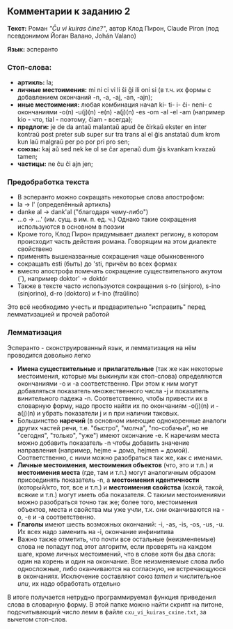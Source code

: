 ## Комментарии к заданию 2

**Текст:** Роман _"Ĉu vi kuiras ĉine?"_, автор Клод Пирон, Claude Piron (под псевдонимом Йоган Валано, Johán Valano)

**Язык:** эсперанто

### Стоп-слова: 
- **артикль:** la;
- **личные местоимения:** mi ni ci vi li ŝi ĝi ili oni si (в т.ч. их формы с добавлением окончаний -n, -a, -aj, -an, -ajn);
- **иные местоимения:** любая комбинация начал ki- ti- i- ĉi- neni- с окончаниями -o(n) -u(j)(n) -e(n) -a(j)(n) -es -om -al -el -am (например kio - что, tial - поэтому, ĉiam - всегда);
- **предлоги:** je de da antaŭ malantaŭ apud ĉe ĉirkaŭ ekster en inter kontraŭ post preter sub super sur tra trans al el ĝis anstataŭ dum krom kun laŭ malgraŭ per po por pri pro sen;
- **союзы:** kaj aŭ sed nek ke ol se ĉar apenaŭ dum ĝis kvankam kvazaŭ tamen;
- **частицы:** ne ĉu ĉi ajn jen;

### Предобработка текста
- В эсперанто можно сокращать некоторые слова апострофом:
 - la → l' (определённый артикль)
 - danke al → dank'al ("благодаря чему-либо")
 - ...o → ...' (им. сущ. в им. п. ед. ч.)
Однако такие сокращения используются в основном в поэзии
- Кроме того, Клод Пирон придумывает диалект региону, в котором происходит часть действия романа. Говорящим на этом диалекте свойствено
 - применять вышеназванные сокращения чаще обыкновенного
 - сокращать esti (быть) до 'sti, причём во всех формах
 - вместо апострофа помечать сокращение существительного акутом (ˊ), например doktor' → doktór
- Также в тексте часто используются сокращения s-ro (sinjoro), s-ino (sinjorino), d-ro (doktoro) и f-ino (fraŭlino)

Это всё необходимо учесть и предварительно "исправить" перед лемматизацией и прочей работой

### Лемматизация
Эсперанто - сконструированный язык, и лемматизация на нём проводится довольно легко
- **Имена существительные** и **прилагательные** (так же как некоторые местоимения, которые мы выкинули как стоп-слова) определяются окончаниями -o и -a соответственно. При этом к ним могут добавляться показатель множественного числа -j и показатель винительного падежа -n. Соответственно, чтобы привести их в словарную форму, надо просто найти их по окончаниям -o(j)(n) и -a(j)(n) и убрать показатели j и n при наличии таковых.
- Большинство **наречий** (в основном имеющие однокоренные аналоги других частей речи, т.е. "быстро", "молча", "по-собачьи", но не "сегодня", "только", "уже") имеют окончание -e. К наречиям места можно добавить показатель -n чтобы добавить значение направления (например, hejme = дома, hejmen = домой). Соответственно, с ними можно разобраться так же, как с именами.
- **Личные местоимения**, **местоимения объектов** (что, это и т.п.) и **местоимения места** (где, там и т.п.) могут аналогичным образом присоединять показатель -n, а **местоимения идентичности** (который/кто, тот, все и т.п.) и **местоимения свойства** (какой, такой, всякие и т.п.) могут иметь оба показателя. С такими местоимениями можно разобраться точно так же; более того, местоимения объектов, места и свойства мы уже учли, т.к. они оканчиваются на -o, -e и -a соответственно.
- **Глаголы** имеют шесть возможных окончаний: -i, -as, -is, -os, -us, -u. Их всех надо заменить на -i, окончание инфинитива
- Важно также отметить, что почти все остальные (неизменяемые) слова не попадут под этот алгоритм, если проверять на каждом шаге, кроме личных местоимений, что в слове хотя бы два слога: один на корень и один на окончание. Все неизменяемые слова либо односложные, либо оканчиваются на согласную, не встречающуюся в окончаниях. Исключение составляют союз _tamen_ и числительное _unu_, их надо обработать отдельно

В итоге получается нетрудно программируемая функция приведения слова в словарную форму. В этой папке можно найти скрипт на питоне, подсчитывающий число лемм в файле `cxu_vi_kuiras_cxine.txt`, за вычетом стоп-слов.
